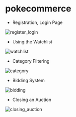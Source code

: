 # pokecommerce

- Registration, Login Page

![register_login](https://github.com/marcusjhang/pokecommerce/assets/102737980/fa7c2741-60ca-4a7a-b9f4-cf9e8312fdfd)

- Using the Watchlist
  
![watchlist](https://github.com/marcusjhang/pokecommerce/assets/102737980/55f8f172-d6f7-4ce3-8e76-0e9a61649fa1)

- Category Filtering
  
![category](https://github.com/marcusjhang/pokecommerce/assets/102737980/df8efcd8-5d68-4a6d-8399-e5e419b8a2dc)

- Bidding System
  
![bidding](https://github.com/marcusjhang/pokecommerce/assets/102737980/c66c5df6-779a-447e-b1dc-43a7955a309e)

- Closing an Auction
  
![closing_auction](https://github.com/marcusjhang/pokecommerce/assets/102737980/eb4f12c2-9d3e-49ff-9d38-65a308d7d018)
